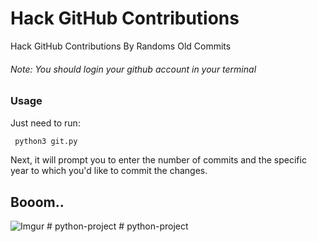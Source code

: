 # Hack GitHub Contributions
Hack GitHub Contributions By Randoms Old Commits

###### Note: You should login your github account in your terminal

### Usage
Just need to run:

```python
 python3 git.py 
```
Next, it will prompt you to enter the number of commits and the specific year to which you'd like to commit the changes.

## Booom..
![Imgur](https://i.imgur.com/wnDyZ2s.png)
#   p y t h o n - p r o j e c t  
 #   p y t h o n - p r o j e c t  
 
